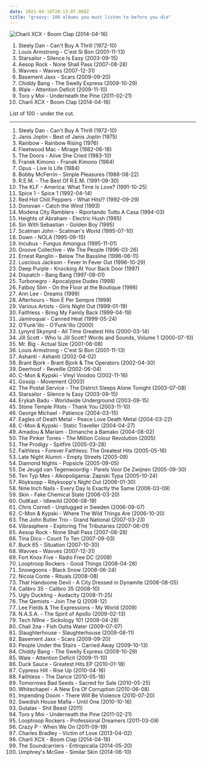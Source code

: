```yaml
---
date: 2021-04-10T20:13:07.088Z
title: "groovy: 100 albums you must listen to before you die"
---
```

![Charli XCX - Boom Clap (2014-04-16)](http://coverartarchive.org/release/1d2479b8-43af-41b1-a1ed-bb3fca2dfcaa/7789535178-500.jpg "Charli XCX - Boom Clap (2014-04-16)")
<ol class="albums">
<li data-cover="http://coverartarchive.org/release/3f117e8c-4bb1-3fad-92d8-f931b9102ed1/7039923170-500.jpg" data-tags="70s, steely dan, classic rock, rock" role="button">Steely Dan - Can't Buy A Thrill (1972-10)</li>
<li data-cover="https://img.discogs.com/8cmTU-QuN5GMSuDjNX65BCwMSgM=/fit-in/500x500/filters:strip_icc():format(jpeg):mode_rgb():quality(90)/discogs-images/R-9638095-1484019100-8094.jpeg.jpg" data-tags="jazz, rock, funk, funky, groovy, rhythm and blues, jecks, louis armstrong, larmstrong, l armstrong" role="button">Louis Armstrong - C'est Si Bon (2001-11-13)</li>
<li data-cover="https://img.discogs.com/jrWVzobDRoF5M8iFRO0_ha-z8PQ=/fit-in/600x592/filters:strip_icc():format(jpeg):mode_rgb():quality(90)/discogs-images/R-434193-1482085620-7376.jpeg.jpg" data-tags="britpop, indie rock" role="button">Starsailor - Silence Is Easy (2003-09-15)</li>
<li data-cover="http://coverartarchive.org/release/b0885908-cbe2-4e51-95d8-c4f3b9721ad6/2386174869-500.jpg" data-tags="hip-hop" role="button">Aesop Rock - None Shall Pass (2007-08-28)</li>
<li data-cover="http://coverartarchive.org/release/5e883ea3-d5f7-4854-80a2-8b6811e594cd/22248133603-500.jpg" data-tags="rock, funk, noise pop, funky, groovy, trip, jecks, noise-fi, in queue no tracks" role="button">Wavves - Wavves (2007-12-31)</li>
<li data-cover="http://coverartarchive.org/release/e7a50a3c-83df-41ce-a40b-9a9622d65df6/3592774798-500.jpg" data-tags="electronic, house" role="button">Basement Jaxx - Scars (2009-09-20)</li>
<li data-cover="https://img.discogs.com/YNA3QFzyfL4lRKYkPbUXu955als=/fit-in/600x600/filters:strip_icc():format(jpeg):mode_rgb():quality(90)/discogs-images/R-6354960-1417205837-9595.jpeg.jpg" data-tags="electronic, hip hop, alternative, rap, groovy, alternative hip-hop" role="button">Chiddy Bang - The Swelly Express (2009-10-29)</li>
<li data-cover="http://coverartarchive.org/release/7fe11570-db06-4d5a-8e53-d841c8cc6b37/6032925292-500.jpg" data-tags="hip hop" role="button">Wale - Attention Deficit (2009-11-10)</li>
<li data-cover="http://coverartarchive.org/release/03b381ba-f859-3da0-873c-e359c56f25dd/12929911749-500.jpg" data-tags="indie pop, psychedelic" role="button">Toro y Moi - Underneath the Pine (2011-02-21)</li>
<li data-cover="http://coverartarchive.org/release/1d2479b8-43af-41b1-a1ed-bb3fca2dfcaa/7789535178-500.jpg" data-tags="pop, british, pop rock, synthpop, groovy, boom clap" role="button">Charli XCX - Boom Clap (2014-04-16)</li>
</ol>
List of 100 - under the cut.
<!-- more -->

_________________

<ol class="albums">
<li data-cover="http://coverartarchive.org/release/3f117e8c-4bb1-3fad-92d8-f931b9102ed1/7039923170-500.jpg" data-tags="70s, steely dan, classic rock, rock" role="button">
Steely Dan - Can't Buy A Thrill (1972-10)
</li>
<li data-cover="http://coverartarchive.org/release/e11be41a-4c71-44a4-ab7f-0185cac15899/6801939905-500.jpg" data-tags="rock, 60s" role="button">
Janis Joplin - Best of Janis Joplin (1975)
</li>
<li data-cover="http://coverartarchive.org/release/22525db3-d015-4b93-aa02-337f89d425fc/8194680005-500.jpg" data-tags="jazz, pop, rock, soul, instrumental, acoustic, motown, funk, funky, groovy, jecks, rainbow, tony carey, mandatory, sacd" role="button">
Rainbow - Rainbow Rising (1976)
</li>
<li data-cover="http://coverartarchive.org/release/308f450a-1fa2-3199-b8d5-db5faa8bd07d/12119763390-500.jpg" data-tags="80s, fleetwood mac" role="button">
Fleetwood Mac - Mirage (1982-06-18)
</li>
<li data-cover="http://coverartarchive.org/release/c322ae93-fa58-453c-9793-ed839e7eb95e/2210990117-500.jpg" data-tags="classic rock, rock" role="button">
The Doors - Alive She Cried (1983-10)
</li>
<li data-cover="http://coverartarchive.org/release/3867f4a3-7017-4ff5-bb14-5a9fc87a1855/8933458638-500.jpg" data-tags="disco, parody, polish" role="button">
Franek Kimono - Franek Kimono (1984)
</li>
<li data-cover="http://coverartarchive.org/release/525068a4-a924-46e6-86e5-70c0d0ed851a/8719481720-500.jpg" data-tags="rock" role="button">
Opus - Live Is Life (1984)
</li>
<li data-cover="https://img.discogs.com/N0yLwGB1N62q6L1sBZX0T-eJ_O8=/fit-in/600x595/filters:strip_icc():format(jpeg):mode_rgb():quality(90)/discogs-images/R-6339568-1416841014-5652.jpeg.jpg" data-tags="jazz, a cappella, vocal, reggae" role="button">
Bobby McFerrin - Simple Pleasures (1988-08-22)
</li>
<li data-cover="http://coverartarchive.org/release/4a4297fd-96f0-4614-b428-1ed7872ad963/16216791116-500.jpg" data-tags="rock, 80s, alternative rock" role="button">
R.E.M. - The Best Of R.E.M. (1991-09-30)
</li>
<li data-cover="http://coverartarchive.org/release/649c65c1-c807-4dcc-ba2a-1dfac186a8a3/13819855612-500.jpg" data-tags="electronica, rock, funk, 90s, funky, groovy, jecks, 20th century" role="button">
The KLF - America: What Time Is Love? (1991-10-25)
</li>
<li data-cover="http://coverartarchive.org/release/6da630fd-8838-47b1-bc90-a9f04ddf5deb/19014502401-500.jpg" data-tags="spice 1" role="button">
Spice 1 - Spice 1 (1992-04-14)
</li>
<li data-cover="http://coverartarchive.org/release/7ce9f37a-2885-43f5-8c36-b6294dbfadf9/26393776128-500.jpg" data-tags="rock, alternative, funk, funk rock" role="button">
Red Hot Chili Peppers - What Hits!? (1992-09-29)
</li>
<li data-cover="https://img.discogs.com/xZwC2Jkr_FDnLqb4L--AHlRNpQw=/fit-in/450x471/filters:strip_icc():format(jpeg):mode_rgb():quality(90)/discogs-images/R-4595417-1436162339-8307.jpeg.jpg" data-tags="60s, donovan" role="button">
Donovan - Catch the Wind (1993)
</li>
<li data-cover="https://img.discogs.com/4_FxyjDVo57EjlJ_9eoKgqblgMI=/fit-in/600x587/filters:strip_icc():format(jpeg):mode_rgb():quality(90)/discogs-images/R-2222785-1270751646.jpeg.jpg" data-tags="folk, riportando tutto a casa" role="button">
Modena City Ramblers - Riportando Tutto A Casa (1994-03)
</li>
<li data-cover="http://coverartarchive.org/release/31d4a361-ee0a-44f2-8db8-b0ffc8179d2e/15446671046-500.jpg" data-tags="electronica, downtempo" role="button">
Heights of Abraham - Electric Hush (1995)
</li>
<li data-cover="https://img.discogs.com/3BR1aEMex0ZXB5m2mTOR6tDdpNI=/fit-in/600x585/filters:strip_icc():format(jpeg):mode_rgb():quality(90)/discogs-images/R-166083-1260489678.jpeg.jpg" data-tags="funk, groovy" role="button">
Sin With Sebastian - Golden Boy (1995)
</li>
<li data-cover="http://coverartarchive.org/release/191efea3-5ed8-4faf-8f79-bdac547ebaa1/11144299719-500.jpg" data-tags="eurodance" role="button">
Scatman John - Scatman's World (1995-07-10)
</li>
<li data-cover="http://coverartarchive.org/release/20447c55-29ca-4092-8f27-5f3c4099ffad/7852400971-500.jpg" data-tags="sludge metal, stoner metal" role="button">
Down - NOLA (1995-09-15)
</li>
<li data-cover="http://coverartarchive.org/release/b14f5b76-0f8c-3b16-b193-1438299abdea/12785839911-500.jpg" data-tags="funk metal" role="button">
Incubus - Fungus Amongus (1995-11-01)
</li>
<li data-cover="https://img.discogs.com/ivb3G3QP1X2uN9Q2nq9p2Q7loK4=/fit-in/600x530/filters:strip_icc():format(jpeg):mode_rgb():quality(90)/discogs-images/R-56279-1225073615.jpeg.jpg" data-tags="funky, groovy" role="button">
Groove Collective - We The People (1996-03-26)
</li>
<li data-cover="http://coverartarchive.org/release/7f22edfc-4f93-49d0-96f9-8fb7e1c33f94/3400529654-500.jpg" data-tags="jazz, jazz-funk, ska, jamaica" role="button">
Ernest Ranglin - Below The Bassline (1996-06-11)
</li>
<li data-cover="http://coverartarchive.org/release/530fea01-7df5-4800-9cfa-a679517ab8e4/11571470868-500.jpg" data-tags="alternative, rock, female vocalists, 90s" role="button">
Luscious Jackson - Fever In Fever Out (1996-10-29)
</li>
<li data-cover="https://img.discogs.com/4cLrRtJRN_lbvAoEKln8f-AmfhM=/fit-in/600x600/filters:strip_icc():format(jpeg):mode_rgb():quality(90)/discogs-images/R-13211906-1550027996-1166.jpeg.jpg" data-tags="heavy metal, jazz, pop, rock, soul, 60s, instrumental, hard rock, acoustic, motown, funk, organ, funky, progressive, oldies, groovy, male vocalists, guitar virtuoso, jecks, deep purple, close harmony, knocking at your back door" role="button">
Deep Purple - Knocking At Your Back Door (1997)
</li>
<li data-cover="https://img.discogs.com/5gxQ1LoQeHr3HEeoJBkNEdrp8Vo=/fit-in/600x592/filters:strip_icc():format(jpeg):mode_rgb():quality(90)/discogs-images/R-1373145-1572188842-7674.jpeg.jpg" data-tags="dispatch, rock" role="button">
Dispatch - Bang Bang (1997-09-01)
</li>
<li data-cover="http://coverartarchive.org/release/aec74961-47b2-408d-a53d-10a26f677f25/14338686353-500.jpg" data-tags="punk rock, glam punk, death punk" role="button">
Turbonegro - Apocalypse Dudes (1998)
</li>
<li data-cover="http://coverartarchive.org/release/4e48d986-ca1d-47f4-8694-7477aea0f159/24821791374-500.jpg" data-tags="electronic, dj mix, big beat" role="button">
Fatboy Slim - On the Floor at the Boutique (1998)
</li>
<li data-cover="http://coverartarchive.org/release/b7fa92d7-42ee-49fb-89d5-c30eda532199/5526494972-500.jpg" data-tags="rock, funk, funky, groovy, jecks, dreams" role="button">
Ann Lee - Dreams (1999)
</li>
<li data-cover="http://coverartarchive.org/release/73776da1-4a89-40cc-b679-f5ba786554e3/1394757653-500.jpg" data-tags="jazz, pop, rock, soul, instrumental, acoustic, motown, funk, 90s, funky, groovy, italian, jecks, italian rock, mycds, drivethruelvis knows this, drivethruelvis at 17, hotel pop, original cds" role="button">
Afterhours - Non È Per Sempre (1999)
</li>
<li data-cover="http://coverartarchive.org/release/60ebf041-7d5c-4c8b-b792-f3b67e6f739d/7130382727-500.jpg" data-tags="groovy, maxwell" role="button">
Various Artists - Girls Night Out (1999-01-19)
</li>
<li data-cover="http://coverartarchive.org/release/717a1e99-b6f4-4faf-89d1-10d69e991ccc/915839326-500.jpg" data-tags="electronic, techno, melancholy, groovy, ethno, faithless, hel phire" role="button">
Faithless - Bring My Family Back (1999-04-19)
</li>
<li data-cover="https://img.discogs.com/JnsXDOGjQMxGMtrrZ92e094AK3c=/fit-in/320x213/filters:strip_icc():format(jpeg):mode_rgb():quality(90)/discogs-images/R-4611146-1413216205-4588.jpeg.jpg" data-tags="jazz, pop, rock, soul, instrumental, acoustic, motown, funk, funky, groovy, jamiroquai, jecks, r00ts, nice2have" role="button">
Jamiroquai - Canned Heat (1999-05-24)
</li>
<li data-cover="https://img.discogs.com/990QvNo7eWnAzNhZ9wsWa9gDlf0=/fit-in/532x528/filters:strip_icc():format(jpeg):mode_rgb():quality(90)/discogs-images/R-6846409-1427854450-6351.jpeg.jpg" data-tags="jazz, pop, rock, soul, instrumental, acoustic, motown, funk metal, funk, funky, groovy, funk rock, rap metal, jecks" role="button">
O'Funk'illo - O'Funk'Illo (2000)
</li>
<li data-cover="http://coverartarchive.org/release/13ab517d-ed66-497a-a96d-634edd1c36ef/15191888314-500.jpg" data-tags="southern rock, classic rock" role="button">
Lynyrd Skynyrd - All Time Greatest Hits (2000-03-14)
</li>
<li data-cover="http://coverartarchive.org/release/eecb042f-85a2-4f1a-ab8c-5c9a947c2d66/15106304103-500.jpg" data-tags="soul, neo-soul" role="button">
Jill Scott - Who Is Jill Scott? Words and Sounds, Volume 1 (2000-07-10)
</li>
<li data-cover="http://coverartarchive.org/release/7c120781-cf3c-47f0-88e3-7f20a05cf999/3671158198-500.jpg" data-tags="jazz, pop, rock, soul, instrumental, hard rock, acoustic, motown, funk, funky, groovy, jecks" role="button">
Mr. Big - Actual Size (2001-08-08)
</li>
<li data-cover="https://img.discogs.com/8cmTU-QuN5GMSuDjNX65BCwMSgM=/fit-in/500x500/filters:strip_icc():format(jpeg):mode_rgb():quality(90)/discogs-images/R-9638095-1484019100-8094.jpeg.jpg" data-tags="jazz, rock, funk, funky, groovy, rhythm and blues, jecks, louis armstrong, larmstrong, l armstrong" role="button">
Louis Armstrong - C'est Si Bon (2001-11-13)
</li>
<li data-cover="http://coverartarchive.org/release/6abc2071-c938-4659-b000-aeef26a8433c/7448267217-500.jpg" data-tags="rnb, ashanti" role="button">
Ashanti - Ashanti (2002-04-02)
</li>
<li data-cover="http://coverartarchive.org/release/d4ec20ec-fdbc-46ab-ad04-906eee7d7857/19928196145-500.jpg" data-tags="rock, indie rock, groovy, jazz rock, fresh, desert rock, primary, bb, alive, chillout rock, portalternativo, sun stoner" role="button">
Brant Bjork - Brant Bjork & The Operators (2002-04-30)
</li>
<li data-cover="http://coverartarchive.org/release/39ded298-59ee-4eb2-8449-aa81ac46b18e/9544144082-500.jpg" data-tags="noise pop" role="button">
Deerhoof - Reveille (2002-06-04)
</li>
<li data-cover="http://coverartarchive.org/release/4e40d5d9-5c54-4466-92cc-cd924ea45a8c/2978448714-500.jpg" data-tags="electronic, dance, happy, groovy, favs, lekkah, 4nas, nadh, vemu, mmwm" role="button">
C-Mon & Kypski - Vinyl Voodoo (2002-11-16)
</li>
<li data-cover="http://coverartarchive.org/release/0b2a8e12-f21a-47bd-992a-cd3ad8cf44fb/19991255154-500.jpg" data-tags="jazz, pop, rock, soul, instrumental, acoustic, motown, funk, funky, groovy, jecks" role="button">
Gossip - Movement (2003)
</li>
<li data-cover="http://coverartarchive.org/release/3f7b0d26-d16a-4a23-8b51-93a5160dc85f/7793298702-500.jpg" data-tags="indietronica" role="button">
The Postal Service - The District Sleeps Alone Tonight (2003-07-08)
</li>
<li data-cover="https://img.discogs.com/jrWVzobDRoF5M8iFRO0_ha-z8PQ=/fit-in/600x592/filters:strip_icc():format(jpeg):mode_rgb():quality(90)/discogs-images/R-434193-1482085620-7376.jpeg.jpg" data-tags="britpop, indie rock" role="button">
Starsailor - Silence Is Easy (2003-09-15)
</li>
<li data-cover="http://coverartarchive.org/release/c4084059-b9e3-4248-9d5a-487224970dfa/4514268539-500.jpg" data-tags="soul, neo-soul" role="button">
Erykah Badu - Worldwide Underground (2003-09-15)
</li>
<li data-cover="http://coverartarchive.org/release/e6cbe405-cb68-449e-b882-f8c2145a949f/7710002716-500.jpg" data-tags="grunge" role="button">
Stone Temple Pilots - Thank You (2003-11-10)
</li>
<li data-cover="http://coverartarchive.org/release/39a15207-37b1-4fbe-a6de-449ddb8b9892/15466454807-500.jpg" data-tags="pop, george michael" role="button">
George Michael - Patience (2004-03-15)
</li>
<li data-cover="http://coverartarchive.org/release/ddf2d79b-2c98-4857-9276-46d1a95cdf1f/1924050449-500.jpg" data-tags="garage rock, rock, stoner rock, alternative rock" role="button">
Eagles of Death Metal - Peace Love Death Metal (2004-03-22)
</li>
<li data-cover="http://coverartarchive.org/release/3dd9d35e-294e-4e22-9423-d95edcab15ac/4400833302-500.jpg" data-tags="electronic" role="button">
C-Mon & Kypski - Static Traveller (2004-04-27)
</li>
<li data-cover="http://coverartarchive.org/release/34ba7cab-c28a-3357-a4d7-66364636aed6/28641510966-500.jpg" data-tags="world, african, mali" role="button">
Amadou & Mariam - Dimanche à Bamako (2004-08-02)
</li>
<li data-cover="https://img.discogs.com/JqAKxY4hKIvBj_piksqhEXGcP8w=/fit-in/591x600/filters:strip_icc():format(jpeg):mode_rgb():quality(90)/discogs-images/R-706736-1214421417.jpeg.jpg" data-tags="retro, funky, freshly squeezed" role="button">
The Pinker Tones - The Million Colour Revolution (2005)
</li>
<li data-cover="http://coverartarchive.org/release/a90a78e6-afa8-4b46-b355-d1aab388ba7b/12381419034-500.jpg" data-tags="big beat" role="button">
The Prodigy - Spitfire (2005-03-28)
</li>
<li data-cover="http://coverartarchive.org/release/839570e0-dfe5-403f-b498-d6e6a08ab34f/28569193564-500.jpg" data-tags="electronic, dance" role="button">
Faithless - Forever Faithless: The Greatest Hits (2005-05-16)
</li>
<li data-cover="https://img.discogs.com/h3Z0rvlV7L1RFbHNm1yJNxjS4Oo=/fit-in/600x607/filters:strip_icc():format(jpeg):mode_rgb():quality(90)/discogs-images/R-514874-1424076592-7367.jpeg.jpg" data-tags="electronic, downtempo, house, deep house" role="button">
Late Night Alumni - Empty Streets (2005-09)
</li>
<li data-cover="https://img.discogs.com/LUEoTLT80yyvdMR192b2gclqNSY=/fit-in/600x602/filters:strip_icc():format(jpeg):mode_rgb():quality(90)/discogs-images/R-772740-1593913272-7257.mpo.jpg" data-tags="chillout, indie, rock, 70s, alternative, alternative rock, new york, indie rock, glam rock, groovy" role="button">
Diamond Nights - Popsicle (2005-09-05)
</li>
<li data-cover="http://coverartarchive.org/release/b6ec07ca-508b-3915-b51e-1d0aebc67392/4738968860-500.jpg" data-tags="nederhop" role="button">
De Jeugd van Tegenwoordig - Parels Voor De Zwijnen (2005-09-30)
</li>
<li data-cover="http://coverartarchive.org/release/c20e7fd0-9c88-4f4c-9dd3-95a582ced3c6/4852019408-500.jpg" data-tags="rap, alkopoligamia" role="button">
Ten Typ Mes - Alkopoligamia: Zapiski Typa (2005-10-24)
</li>
<li data-cover="http://coverartarchive.org/release/42bce02c-f483-390c-8466-9975473e0797/24689908570-500.jpg" data-tags="electronica, house" role="button">
Röyksopp - Röyksopp's Night Out (2006-01-30)
</li>
<li data-cover="http://coverartarchive.org/release/9140307c-3fd4-4aef-9cc4-1a70608ab086/2547081348-500.jpg" data-tags="industrial, industrial rock" role="button">
Nine Inch Nails - Every Day Is Exactly the Same (2006-03-09)
</li>
<li data-cover="http://coverartarchive.org/release/0b9df8ef-4d71-4c8c-b7a2-5150a5f2f150/3331834886-500.jpg" data-tags="rock, punk" role="button">
Skin - Fake Chemical State (2006-03-20)
</li>
<li data-cover="http://coverartarchive.org/release/3a589980-607d-466e-b17d-41778d5effc5/2693377789-500.jpg" data-tags="hip-hop" role="button">
OutKast - Idlewild (2006-08-19)
</li>
<li data-cover="http://coverartarchive.org/release/595f26f8-ae7a-47ae-9229-9c6ac0484f83/1043833580-500.jpg" data-tags="rock, acoustic, unplugged" role="button">
Chris Cornell - Unplugged in Sweden (2006-09-07)
</li>
<li data-cover="http://coverartarchive.org/release/a7481071-cba2-3003-9098-5e99c7781ab4/4400846790-500.jpg" data-tags="electronic, dance, happy, original, klezmer, groovy, 00s, favs, lekkah, 4nas, nadh, vemu, mmwm" role="button">
C-Mon & Kypski - Where The Wild Things Are (2006-10-20)
</li>
<li data-cover="https://img.discogs.com/doLKlttO3PEJUFGGXAnSFyns83g=/fit-in/600x600/filters:strip_icc():format(jpeg):mode_rgb():quality(90)/discogs-images/R-3801172-1344956018-6557.jpeg.jpg" data-tags="folk, rock" role="button">
The John Butler Trio - Grand National (2007-03-23)
</li>
<li data-cover="http://coverartarchive.org/release/f87f3b49-d278-45f6-866a-7135dd474889/3076669072-500.jpg" data-tags="psytrance, progressive trance" role="button">
Vibrasphere - Exploring The Tributaries (2007-06-01)
</li>
<li data-cover="http://coverartarchive.org/release/b0885908-cbe2-4e51-95d8-c4f3b9721ad6/2386174869-500.jpg" data-tags="hip-hop" role="button">
Aesop Rock - None Shall Pass (2007-08-28)
</li>
<li data-cover="http://coverartarchive.org/release/4abaaa38-adf5-36f7-ba06-2cf6018d87d8/28348441753-500.jpg" data-tags="pop, female vocalists" role="button">
Tina Dico - Count To Ten (2007-09-03)
</li>
<li data-cover="https://img.discogs.com/CNQJ0YK7pQ0v-C9Ak-ASNKg1PpI=/fit-in/600x600/filters:strip_icc():format(jpeg):mode_rgb():quality(90)/discogs-images/R-1122262-1249303869.jpeg.jpg" data-tags="hip hop" role="button">
Buck 65 - Situation (2007-10-30)
</li>
<li data-cover="http://coverartarchive.org/release/5e883ea3-d5f7-4854-80a2-8b6811e594cd/22248133603-500.jpg" data-tags="rock, funk, noise pop, funky, groovy, trip, jecks, noise-fi, in queue no tracks" role="button">
Wavves - Wavves (2007-12-31)
</li>
<li data-cover="https://img.discogs.com/aw35X62k25wmJ-2NmmK3F_gNIQg=/fit-in/300x300/filters:strip_icc():format(jpeg):mode_rgb():quality(90)/discogs-images/R-1464663-1224554071.png.jpg" data-tags="hip hop, alternative, dub, funk, breakbeat, groovy, big beat, uutta jazzia, acid lounge, lounge groove, shambles 2008, city lounge, my-love, acoustic groove, alternative lounge, lounge-tech, smoothly sexy sounding, groove lounge, electronic lounge jazz, lounge electronic, lounge uptempo, my lounge room, ouahhhhh, tropcool, chillounge1, jazzy vibes, epic lounge, sexy sounding, uuta jazzia, uutta jazziz" role="button">
Fort Knox Five - Radio Free DC (2008)
</li>
<li data-cover="http://coverartarchive.org/release/542f1d3a-91ea-4501-82b8-bba39f0eab13/22549698830-500.jpg" data-tags="hip-hop" role="button">
Looptroop Rockers - Good Things (2008-04-28)
</li>
<li data-cover="http://coverartarchive.org/release/130b70de-6919-44d6-897a-913ca91b4686/27654147182-500.jpg" data-tags="underground hip-hop" role="button">
Snowgoons - Black Snow (2008-06-24)
</li>
<li data-cover="http://coverartarchive.org/release/71bed21f-6bf6-4ddb-8697-7f5ef0aac95b/16173300753-500.jpg" data-tags="jazz" role="button">
Nicola Conte - Rituals (2008-08)
</li>
<li data-cover="https://img.discogs.com/Cr4W-kLOwbMpgGu6yQmUsPXHCwM=/fit-in/600x534/filters:strip_icc():format(jpeg):mode_rgb():quality(90)/discogs-images/R-1433626-1219345558.jpeg.jpg" data-tags="jazz, groovy, fringe pop" role="button">
That Handsome Devil - A City Dressed in Dynamite (2008-08-05)
</li>
<li data-cover="http://coverartarchive.org/release/d98710a6-7827-4ba1-9d89-5c54bd2f2bbe/2232173897-500.jpg" data-tags="soundtrack, instrumental, alternative, experimental, funk, progressive, avantgarde, groovy, jazzy, italian, funk-rock, milano, poliziotteschi, franco micalizzi" role="button">
Calibro 35 - Calibro 35 (2008-10)
</li>
<li data-cover="https://img.discogs.com/-xfuayI-hGFI4IGLCKfmjdadnYs=/fit-in/600x600/filters:strip_icc():format(jpeg):mode_rgb():quality(90)/discogs-images/R-1577171-1402651151-5162.jpeg.jpg" data-tags="hip hop, groovy, alternative hip-hop" role="button">
Ugly Duckling - Audacity (2008-11-25)
</li>
<li data-cover="http://coverartarchive.org/release/f20719f3-0c5f-426d-b3d8-d02e4fd4917f/3498321233-500.jpg" data-tags="drum and bass" role="button">
The Qemists - Join The Q (2008-12)
</li>
<li data-cover="https://img.discogs.com/_vTDLE_5L-MBEDziAoHWMBkaMs4=/fit-in/600x600/filters:strip_icc():format(jpeg):mode_rgb():quality(90)/discogs-images/R-9192574-1476404850-6432.jpeg.jpg" data-tags="soul" role="button">
Lee Fields & The Expressions - My World (2009)
</li>
<li data-cover="http://coverartarchive.org/release/050fd0a7-6dfd-4db8-baca-e57375ac9eff/4520585290-500.jpg" data-tags="hip hop, dance, funk, alternative hip-hop" role="button">
N.A.S.A. - The Spirit of Apollo (2009-02-13)
</li>
<li data-cover="http://coverartarchive.org/release/7c4257f0-dabe-4d42-bb17-383e088a47a8/2924091999-500.jpg" data-tags="hip hop" role="button">
Tech N9ne - Sickology 101 (2009-04-28)
</li>
<li data-cover="https://img.discogs.com/LDXVDR5EoS0n9f_TLCm0rf35ZWg=/fit-in/150x150/filters:strip_icc():format(jpeg):mode_rgb():quality(90)/discogs-images/R-1840182-1295385670.jpeg.jpg" data-tags="hip hop" role="button">
Chali 2na - Fish Outta Water (2009-07-07)
</li>
<li data-cover="http://coverartarchive.org/release/42a0da3d-ab0b-4b41-b9ba-b1d150e78021/21215708065-500.jpg" data-tags="rap" role="button">
Slaughterhouse - Slaughterhouse (2009-08-11)
</li>
<li data-cover="http://coverartarchive.org/release/e7a50a3c-83df-41ce-a40b-9a9622d65df6/3592774798-500.jpg" data-tags="electronic, house" role="button">
Basement Jaxx - Scars (2009-09-20)
</li>
<li data-cover="http://coverartarchive.org/release/4dad8c35-f344-49d4-ab35-bb3a72c997b1/16156237210-500.jpg" data-tags="hip-hop, hip hop, west coast, groovy, alternative hip-hop, jazz hop, independent hip-hop, puts, indie g-funk, golden era feel" role="button">
People Under the Stairs - Carried Away (2009-10-13)
</li>
<li data-cover="https://img.discogs.com/YNA3QFzyfL4lRKYkPbUXu955als=/fit-in/600x600/filters:strip_icc():format(jpeg):mode_rgb():quality(90)/discogs-images/R-6354960-1417205837-9595.jpeg.jpg" data-tags="electronic, hip hop, alternative, rap, groovy, alternative hip-hop" role="button">
Chiddy Bang - The Swelly Express (2009-10-29)
</li>
<li data-cover="http://coverartarchive.org/release/7fe11570-db06-4d5a-8e53-d841c8cc6b37/6032925292-500.jpg" data-tags="hip hop" role="button">
Wale - Attention Deficit (2009-11-10)
</li>
<li data-cover="http://coverartarchive.org/release/27c07a33-7d46-4e79-a121-05ad2bbb2e2a/6878162090-500.jpg" data-tags="dance, house, groovy, disco house" role="button">
Duck Sauce - Greatest Hits EP (2010-01-18)
</li>
<li data-cover="http://coverartarchive.org/release/f6f6704a-1bd1-4fa8-9acd-e340e669e48a/23246348312-500.jpg" data-tags="hip hop, hip-hop" role="button">
Cypress Hill - Rise Up (2010-04-16)
</li>
<li data-cover="https://img.discogs.com/eWxdUqeu4I2QSd3FZKIGvbLrcf0=/fit-in/600x600/filters:strip_icc():format(jpeg):mode_rgb():quality(90)/discogs-images/R-2278416-1274129211.jpeg.jpg" data-tags="house" role="button">
Faithless - The Dance (2010-05-16)
</li>
<li data-cover="https://img.discogs.com/3XGywH6aeOescGYcr0pJ0Wp1y_0=/fit-in/600x600/filters:strip_icc():format(jpeg):mode_rgb():quality(90)/discogs-images/R-15944258-1600659391-2503.jpeg.jpg" data-tags="rock, alternative, alternative rock, reggae, groovy, herbal" role="button">
Tomorrows Bad Seeds - Sacred for Sale (2010-05-25)
</li>
<li data-cover="http://coverartarchive.org/release/7c72e596-3a89-4af9-9eb0-dc2c1f70d292/7599907699-500.jpg" data-tags="deathcore" role="button">
Whitechapel - A New Era Of Corruption (2010-06-08)
</li>
<li data-cover="http://coverartarchive.org/release/e7f2bbda-e3c7-4e7d-aa67-37b6b1abb107/11884940763-500.jpg" data-tags="deathcore" role="button">
Impending Doom - There Will Be Violence (2010-07-20)
</li>
<li data-cover="http://coverartarchive.org/release/a14d02eb-b5df-4a36-a4f7-d27793efe551/21068816289-500.jpg" data-tags="house" role="button">
Swedish House Mafia - Until One (2010-10-16)
</li>
<li data-cover="http://coverartarchive.org/release/709c2bd1-4fad-4f0b-9d0d-5b7955e23b58/5591906121-500.jpg" data-tags="goregrind" role="button">
Gutalax - Shit Beast (2011)
</li>
<li data-cover="http://coverartarchive.org/release/03b381ba-f859-3da0-873c-e359c56f25dd/12929911749-500.jpg" data-tags="indie pop, psychedelic" role="button">
Toro y Moi - Underneath the Pine (2011-02-21)
</li>
<li data-cover="https://via.placeholder.com/450" data-tags="hip hop, groovy, alternative hip-hop" role="button">
Looptroop Rockers - Professional Dreamers (2011-03-09)
</li>
<li data-cover="https://img.discogs.com/_my-Nm99tDlCvFGBTKyhGAR_yHo=/fit-in/500x500/filters:strip_icc():format(jpeg):mode_rgb():quality(90)/discogs-images/R-10471813-1498130631-5231.jpeg.jpg" data-tags="disco, chillout, soul, dance, motown, funk, house, indietronica, 90s, funky, groovy, soulful house, beach house, chic" role="button">
Crazy P - When We On (2011-09-19)
</li>
<li data-cover="http://coverartarchive.org/release/b90eb4fe-cf96-4476-b64b-9269df7e3066/3702933634-500.jpg" data-tags="soul, funk" role="button">
Charles Bradley - Victim of Love (2013-04-02)
</li>
<li data-cover="http://coverartarchive.org/release/1d2479b8-43af-41b1-a1ed-bb3fca2dfcaa/7789535178-500.jpg" data-tags="pop, british, pop rock, synthpop, groovy, boom clap" role="button">
Charli XCX - Boom Clap (2014-04-16)
</li>
<li data-cover="http://coverartarchive.org/release/ea3f0a42-68be-49c6-a5fe-81caee0d0080/7659046168-500.jpg" data-tags="psychedelic, ghost box" role="button">
The Soundcarriers - Entropicalia (2014-05-20)
</li>
<li data-cover="https://img.discogs.com/9PDtmZ2_henvYKywdGuB39NB2Ik=/fit-in/600x595/filters:strip_icc():format(jpeg):mode_rgb():quality(90)/discogs-images/R-5783225-1615539820-2462.jpeg.jpg" data-tags="metal, hard rock, epic, dark, funky, complex, groovy, jam band, prog-rock, grungy, epic guitar solos" role="button">
Umphrey's McGee - Similar Skin (2014-06-10)
</li>
</ol>
